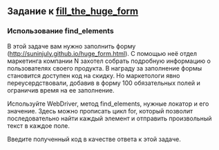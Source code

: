 ## Задание к [fill_the_huge_form](../fill_the_huge_form.py)

### Использование find_elements

В этой задаче вам нужно заполнить форму (http://suninjuly.github.io/huge_form.html).
С помощью неё отдел маркетинга компании N захотел собрать подробную информацию о пользователях своего продукта.
В награду за заполнение формы становится доступен код на скидку. Но маркетологи явно переусердствовали, добавив в
форму 100 обязательных полей и ограничив время на ее заполнение.

Используйте WebDriver, метод find_elements, нужные локатор и его значение. Здесь можно прописать цикл for, который
позволит последовательно найти каждый элемент и отправить произвольный текст в каждое поле.

Введите полученный код в качестве ответа к этой задаче.
